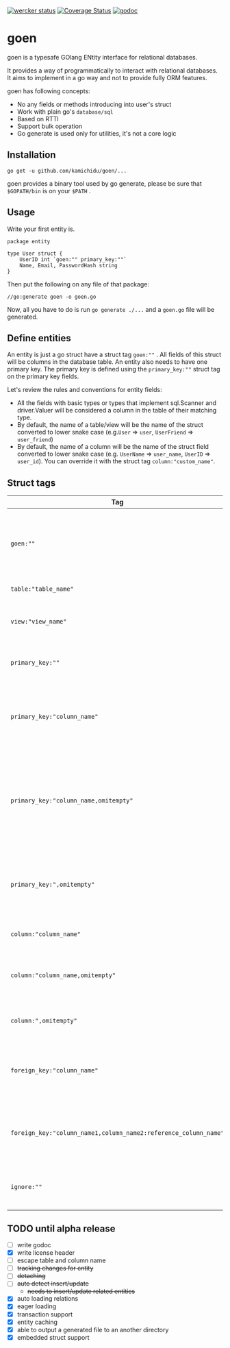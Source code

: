 [![wercker status](https://app.wercker.com/status/12a1429eafda5aafa0d10f4946551e37/s/master "wercker status")](https://app.wercker.com/project/byKey/12a1429eafda5aafa0d10f4946551e37)
[![Coverage Status](https://coveralls.io/repos/github/kamichidu/goen/badge.svg)](https://coveralls.io/github/kamichidu/goen)
[![godoc](https://godoc.org/github.com/kamichidu/goen?status.svg)](https://godoc.org/github.com/kamichidu/goen)

# goen

goen is a typesafe GOlang ENtity interface for relational databases.

It provides a way of programmatically to interact with relational databases.
It aims to implement in a go way and not to provide fully ORM features.

goen has following concepts:

- No any fields or methods introducing into user's struct
- Work with plain go's `database/sql`
- Based on RTTI
- Support bulk operation
- Go generate is used only for utilities, it's not a core logic

## Installation

```
go get -u github.com/kamichidu/goen/...
```

goen provides a binary tool used by go generate, please be sure that `$GOPATH/bin` is on your `$PATH` .

## Usage

Write your first entity is.

```
package entity

type User struct {
    UserID int `goen:"" primary_key:""`
    Name, Email, PasswordHash string
}
```

Then put the following on any file of that package:

```
//go:generate goen -o goen.go
```

Now, all you have to do is run `go generate ./...` and a `goen.go` file will be generated.

## Define entities

An entity is just a go struct have a struct tag `goen:""` .
All fields of this struct will be columns in the database table.
An entity also needs to have one primary key.
The primary key is defined using the `primary_key:""` struct tag on the primary key fields.

Let's review the rules and conventions for entity fields:

- All the fields with basic types or types that implement sql.Scanner and driver.Valuer will be considered a column in the table of their matching type.
- By default, the name of a table/view will be the name of the struct converted to lower snake case (e.g.`User` => `user`, `UserFriend` => `user_friend`)
- By default, the name of a column will be the name of the struct field converted to lower snake case (e.g. `UserName` => `user_name`, `UserID` => `user_id`). You can override it with the struct tag `column:"custom_name"`.

## Struct tags

| Tag | Description |
| --- | --- |
| `goen:""` | Indicates this struct as an entity. goen finds structs that have this struct tag. |
| `table:"table_name"` | Specifies a table name. |
| `view:"view_name"` | Specifies a view name for readonly entity. |
| `primary_key:""` | Indicates this field is a part of primary key |
| `primary_key:"column_name"` | Indicates this field is a part of primary key and specifies a column name |
| `primary_key:"column_name,omitempty"` | Indicates this field is a part of primary key, specifies a column name and this field is omitting if empty |
| `primary_key:",omitempty"` | Indicates this field is a part of primary key, and this field is omitting if empty |
| `column:"column_name"` | Specifies a column name |
| `column:"column_name,omitempty"` | Specifies a column name and this field is omitting if empty |
| `column:",omitempty"` | Specifies this field is omitting if empty |
| `foreign_key:"column_name"` | Indicates this field is referencing another entity, and specifies keys |
| `foreign_key:"column_name1,column_name2:reference_column_name"` | Indicates this field is referencing another entity, and specifies key pairs |
| `ignore:""` | Specifies this columns is to be ignored |

## TODO until alpha release

- [ ] write godoc
- [x] write license header
- [ ] escape table and column name
- [ ] <s>tracking changes for entity</s>
- [ ] <s>detaching</s>
- [ ] <s>auto detect insert/update</s>
    - <s>needs to insert/update related entities</s>
- [x] auto loading relations
- [x] eager loading
- [x] transaction support
- [x] entity caching
- [x] able to output a generated file to an another directory
- [x] embedded struct support
